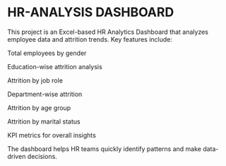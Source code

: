 # HR-ANALYSIS DASHBOARD
This project is an Excel-based HR Analytics Dashboard that analyzes employee data and attrition trends. Key features include:

Total employees by gender

Education-wise attrition analysis

Attrition by job role

Department-wise attrition

Attrition by age group

Attrition by marital status

KPI metrics for overall insights

The dashboard helps HR teams quickly identify patterns and make data-driven decisions.
